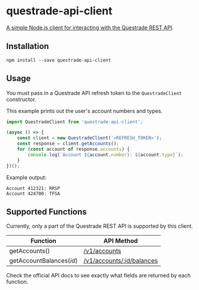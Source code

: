 # questrade-api-client <a href="https://www.npmjs.com/package/humio-winston"><img src="https://img.shields.io/npm/v/questrade-api-client.svg" alt="" />

A simple Node.js client for interacting with the [Questrade REST API](https://www.questrade.com/api).
## Installation
```
npm install --save questrade-api-client
```

## Usage
You must pass in a Questrade API refresh token to the `QuestradeClient` constructor.

This example prints out the user's account numbers and types.

```javascript
import QuestradeClient from 'questrade-api-client';

(async () => {
    const client = new QuestradeClient('<REFRESH_TOKEN>');
    const response = client.getAccounts();
    for (const account of response.accounts) {
        console.log(`Account ${account.number}: ${account.type}`);
    }
})();
```
Example output:
```
Account 412321: RRSP
Account 424700: TFSA
```

## Supported Functions
Currently, only a part of the Questrade REST API is supported by this client.

| Function | API Method |
| --- | --- |
| getAccounts() | [/v1/accounts](https://www.questrade.com/api/documentation/rest-operations/account-calls/accounts) |
| getAccountBalances(*id*) | [/v1/accounts/:id/balances](https://www.questrade.com/api/documentation/rest-operations/account-calls/accounts-id-balances) |

Check the official API docs to see exactly what fields are returned by each function.
